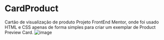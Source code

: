 # CardProduct
Cartão de visualização de produto
Projeto FrontEnd Mentor, onde foi usado HTML e CSS apenas de forma simples para criar um exemplar de Product Preview Card.
![image](https://github.com/RafaelaSilveira1987/CardProduct/assets/85711267/c0c3031b-71e0-4198-aba6-24df991236bc)

